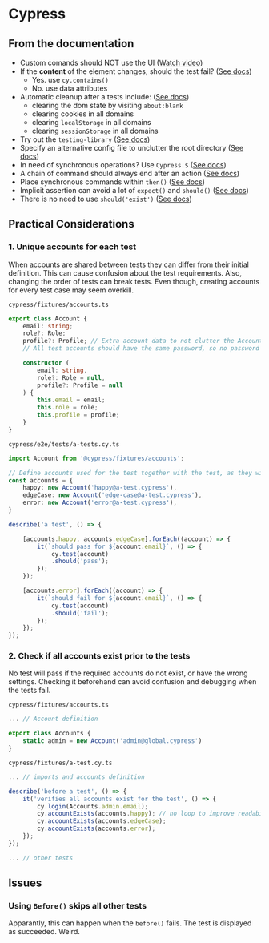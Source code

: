 # Cypress

## From the documentation

- Custom comands should NOT use the UI ([Watch video](https://youtu.be/5XQOK0v_YRE?t=943))
- If the __content__ of the element changes, should the test fail? ([See docs](https://docs.cypress.io/guides/references/best-practices#Selecting-Elements))
    - Yes. use `cy.contains()`
    - No. use data attributes
- Automatic cleanup after a tests include: ([See docs](https://docs.cypress.io/guides/core-concepts/test-isolation#Test-Isolation-Enabled))
    - clearing the dom state by visiting `about:blank`
    - clearing cookies in all domains
    - clearing `localStorage` in all domains
    - clearing `sessionStorage` in all domains
- Try out the `testing-library` ([See docs](https://docs.cypress.io/guides/references/best-practices#Cypress-and-Testing-Library))
- Specify an alternative config file to unclutter the root directory ([See docs](https://docs.cypress.io/guides/references/best-practices#Cypress-and-Testing-Library))
- In need of synchronous operations? Use `Cypress.$` ([See docs](https://docs.cypress.io/guides/core-concepts/introduction-to-cypress#2-A-set-timeout-is-reached))
- A chain of command should always end after an action ([See docs](https://docs.cypress.io/guides/core-concepts/introduction-to-cypress#Some-commands-require-a-previous-subject))
- Place synchronous commands within `then()` ([See docs](https://docs.cypress.io/guides/core-concepts/introduction-to-cypress#Mixing-Async-and-Sync-code))
- Implicit assertion can avoid a lot of `expect()` and `should()` ([See docs](https://docs.cypress.io/guides/core-concepts/introduction-to-cypress#Implicit-Assertions))
- There is no need to use `should('exist')` ([See docs](https://docs.cypress.io/guides/core-concepts/introduction-to-cypress#Implicit-Assertions))

## Practical Considerations

### 1. Unique accounts for each test

When accounts are shared between tests they can differ from their initial definition. This can cause confusion about the test requirements. Also, changing the order of tests can break tests. Even though, creating accounts for every test case may seem overkill. 

`cypress/fixtures/accounts.ts`

```ts
export class Account {
    email: string;
    role?: Role;
    profile?: Profile; // Extra account data to not clutter the Account class
    // All test accounts should have the same password, so no password needed

    constructor (
        email: string,
        role?: Role = null,
        profile?: Profile = null
    ) {
        this.email = email;
        this.role = role;
        this.profile = profile;
    }
}
```

`cypress/e2e/tests/a-tests.cy.ts`

```ts
import Account from '@cypress/fixtures/accounts';

// Define accounts used for the test together with the test, as they will only change together
const accounts = {
    happy: new Account('happy@a-test.cypress'),
    edgeCase: new Account('edge-case@a-test.cypress'),
    error: new Account('error@a-test.cypress'),
}

describe('a test', () => {

    [accounts.happy, accounts.edgeCase].forEach((account) => {
        it(`should pass for ${account.email}`, () => {
            cy.test(account)
            .should('pass');
        });
    });

    [accounts.error].forEach((account) => {
        it(`should fail for ${account.email}`, () => {
            cy.test(account)
            .should('fail');
        });
    });
});
```

### 2. Check if all accounts exist prior to the tests

No test will pass if the required accounts do not exist, or have the wrong settings. Checking it beforehand can avoid confusion and debugging when the tests fail.

`cypress/fixtures/accounts.ts`

```ts
... // Account definition

export class Accounts {
    static admin = new Account('admin@global.cypress')
}
```

`cypress/fixtures/a-test.cy.ts`

```ts
... // imports and accounts definition

describe('before a test', () => {
    it('verifies all accounts exist for the test', () => {
        cy.login(Accounts.admin.email);
        cy.accountExists(accounts.happy); // no loop to improve readability
        cy.accountExists(accounts.edgeCase);
        cy.accountExists(accounts.error);
    });
});

... // other tests
```

## Issues

### Using `Before()` skips all other tests

Apparantly, this can happen when the `before()` fails. The test is displayed as succeeded. Weird.
